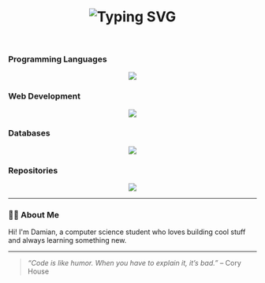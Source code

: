 <div align="center">
  <h1>
    <img src="https://readme-typing-svg.herokuapp.com?font=Jetbrains+Mono&size=40&duration=3000&color=3382CA&center=true&vCenter=true&width=800&lines=Hey..+I'm+Damian;Welcome+to+my+GitHub!;Have+a+look+around+🚀" alt="Typing SVG"/>
  </h1>
</div>

<br />

<h3>Programming Languages</h3>
<p align="center">
  
  <a href="https://skillicons.dev">
    <img src="https://skillicons.dev/icons?i=java,js,kotlin,py,r" />
  </a>
</p>

<h3>Web Development</h3>
<p align="center">
  
  <a href="https://skillicons.dev">
    <img src="https://skillicons.dev/icons?i=css,html, nextjs, npm, spring, vue" />
  </a>
</p>

<h3>Databases</h3>
<p align="center">
  
  <a href="https://skillicons.dev">
    <img src="https://skillicons.dev/icons?i=mysql," />
  </a>
</p>

<h3>Repositories</h3>
<p align="center">
  
  <a href="https://skillicons.dev">
    <img src="https://skillicons.dev/icons?i=github, gitlab" />
  </a>
</p>

---

### 👨‍💻 About Me

Hi! I'm Damian, a computer science student who loves building cool stuff and always learning something new.  

---

> *“Code is like humor. When you have to explain it, it’s bad.”* – Cory House
